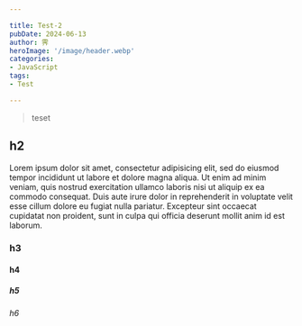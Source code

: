 ```yaml
---

title: Test-2
pubDate: 2024-06-13
author: 霁
heroImage: '/image/header.webp'
categories:
- JavaScript
tags:
- Test

---
```

> teset
## h2
Lorem ipsum dolor sit amet, consectetur adipisicing elit, sed do eiusmod tempor incididunt ut labore et dolore magna aliqua. Ut enim ad minim veniam, quis nostrud exercitation ullamco laboris nisi ut aliquip ex ea commodo consequat. Duis aute irure dolor in reprehenderit in voluptate velit esse cillum dolore eu fugiat nulla pariatur. Excepteur sint occaecat cupidatat non proident, sunt in culpa qui officia deserunt mollit anim id est laborum.
### h3

#### h4

##### h5

###### h6
